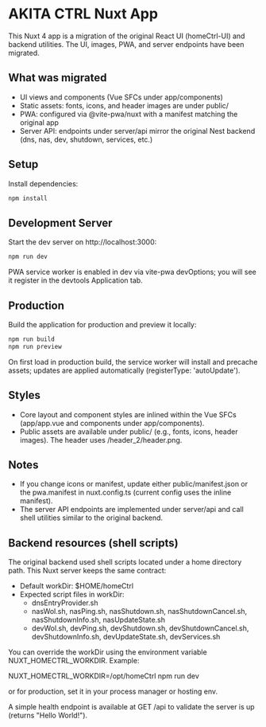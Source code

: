 # AKITA CTRL Nuxt App

This Nuxt 4 app is a migration of the original React UI (homeCtrl-UI) and backend utilities. The UI, images, PWA, and server endpoints have been migrated.

## What was migrated
- UI views and components (Vue SFCs under app/components)
- Static assets: fonts, icons, and header images are under public/
- PWA: configured via @vite-pwa/nuxt with a manifest matching the original app
- Server API: endpoints under server/api mirror the original Nest backend (dns, nas, dev, shutdown, services, etc.)

## Setup

Install dependencies:

```bash
npm install
```

## Development Server

Start the dev server on http://localhost:3000:

```bash
npm run dev
```

PWA service worker is enabled in dev via vite-pwa devOptions; you will see it register in the devtools Application tab.

## Production

Build the application for production and preview it locally:

```bash
npm run build
npm run preview
```

On first load in production build, the service worker will install and precache assets; updates are applied automatically (registerType: 'autoUpdate').

## Styles
- Core layout and component styles are inlined within the Vue SFCs (app/app.vue and components under app/components).
- Public assets are available under public/ (e.g., fonts, icons, header images). The header uses /header_2/header.png.

## Notes
- If you change icons or manifest, update either public/manifest.json or the pwa.manifest in nuxt.config.ts (current config uses the inline manifest).
- The server API endpoints are implemented under server/api and call shell utilities similar to the original backend.

## Backend resources (shell scripts)
The original backend used shell scripts located under a home directory path. This Nuxt server keeps the same contract:
- Default workDir: $HOME/homeCtrl
- Expected script files in workDir:
  - dnsEntryProvider.sh
  - nasWol.sh, nasPing.sh, nasShutdown.sh, nasShutdownCancel.sh, nasShutdownInfo.sh, nasUpdateState.sh
  - devWol.sh, devPing.sh, devShutdown.sh, devShutdownCancel.sh, devShutdownInfo.sh, devUpdateState.sh, devServices.sh

You can override the workDir using the environment variable NUXT_HOMECTRL_WORKDIR. Example:

NUXT_HOMECTRL_WORKDIR=/opt/homeCtrl npm run dev

or for production, set it in your process manager or hosting env.

A simple health endpoint is available at GET /api to validate the server is up (returns "Hello World!").
